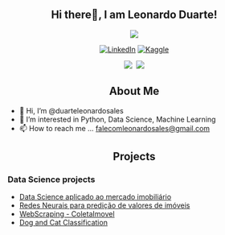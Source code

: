 <h2 align="center">Hi there👋, I am Leonardo Duarte!</h2>
<p align="center">
  <img src="https://komarev.com/ghpvc/?username=duarteleonardosales&style=flat-square"></img>
</p>
<p align="center">
  <a href="https://www.linkedin.com/in/leonardo-sales-duarte/"><img src="https://img.shields.io/badge/LinkedIn-2977C9?style=for-the-badge&logo=linkedin&logoColor=white" alt="LinkedIn" /></a>
  <a href="https://www.kaggle.com/mayur7garg"><img src="https://img.shields.io/badge/Kaggle-23BFFF?style=for-the-badge&logo=kaggle&logoColor=white" alt="Kaggle" /></a>
</p>
<div align="center">
  <img src="https://github-readme-stats.vercel.app/api?username=duarteleonardosales&theme=algolia&count_private=true&show_icons=true"></img>&nbsp;
  <img src="https://github-readme-stats.vercel.app/api/top-langs/?username=duarteleonardosales&theme=algolia&count_private=true&langs_count=4"></img>
</div>

<h2 align="center">About Me</h2>

- 👋 Hi, I’m @duarteleonardosales
- 👀 I’m interested in Python, Data Science, Machine Learning
- 📫 How to reach me ... falecomleonardosales@gmail.com

<h2 align="center">Projects</h2>

### Data Science projects
- [Data Science aplicado ao mercado imobiliário](https://github.com/duarteleonardosales/Data_Science_Imoveis)
- [Redes Neurais para predição de valores de imóveis](https://github.com/duarteleonardosales/Redes-Neurais-Artificiais-Predicao)
- [WebScraping - ColetaImovel](https://github.com/duarteleonardosales/WebScraping)
- [Dog and Cat Classification](https://github.com/duarteleonardosales/Dog_Cat_Classification)
















<!---
duarteleonardosales/duarteleonardosales is a ✨ special ✨ repository because its `README.md` (this file) appears on your GitHub profile.
You can click the Preview link to take a look at your changes.
--->
